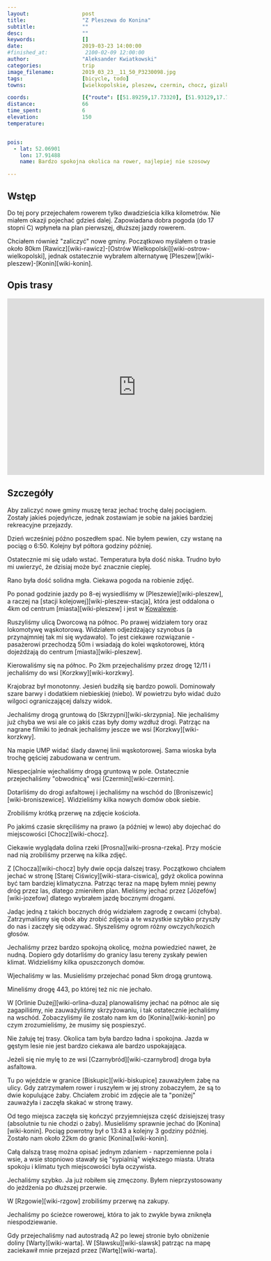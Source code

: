 ```yaml
---
layout:                 post
title:                  "Z Pleszewa do Konina"
subtitle:               ""
desc:                   ""
keywords:               []
date:                   2019-03-23 14:00:00
#finished_at:            2100-02-09 12:00:00
author:                 "Aleksander Kwiatkowski"
categories:             trip
image_filename:         2019_03_23__11_50_P3230098.jpg
tags:                   [bicycle, todo]
towns:                  [wielkopolskie, pleszew, czermin, chocz, gizalki, grodziec, rzgow, zagorow, stare_miasto, konin]

coords:                 [{"route": [[51.89259,17.73320], [51.93129,17.73980], [51.95267,17.77285], [51.96832,17.82280], [51.96134,17.83010], [51.98624,17.87945], [51.99782,17.88984], [52.01108,17.86907], [52.04039,17.92383], [52.06931,17.91447], [52.09273,18.01094], [52.11962,17.99601], [52.19639,18.13334], [52.20302,18.22586], [52.23110,18.25024]], "type": "bicycle"}]
distance:               66
time_spent:             6
elevation:              150
temperature:            


pois:
  - lat: 52.06901
    lon: 17.91488
    name: Bardzo spokojna okolica na rower, najlepiej nie szosowy

---
```



## Wstęp

Do tej pory przejechałem rowerem tylko dwadzieścia kilka kilometrów. Nie miałem
okazji pojechać gdzieś dalej. Zapowiadana dobra pogoda (do 17 stopni C) wpłyneła na
plan pierwszej, dłuższej jazdy rowerem.

Chciałem również "zaliczyć" nowe gminy. Początkowo myślałem o trasie około 80km
[Rawicz][wiki-rawicz]-[Ostrów Wielkopolski][wiki-ostrow-wielkopolski], jednak
ostatecznie wybrałem alternatywę [Pleszew][wiki-pleszew]-[Konin][wiki-konin].

## Opis trasy

<iframe height='405' width='590' frameborder='0' allowtransparency='true' scrolling='no' src='https://www.strava.com/activities/2234480813/embed/a9beb710f778b012f6658ae7d4fc41f06288bfb3'></iframe>

## Szczegóły

Aby zaliczyć nowe gminy muszę teraz jechać trochę dalej pociągiem. Zostały jakieś pojedyńcze,
jednak zostawiam je sobie na jakieś bardziej rekreacyjne przejazdy.

Dzień wcześniej późno poszedłem spać. Nie byłem pewien, czy wstanę na pociąg o 6:50.
Kolejny był półtora godziny później.

Ostatecznie mi się udało wstać. Temperatura była dość niska. Trudno było mi
uwierzyć, że dzisiaj może być znacznie cieplej.

Rano była dość solidna mgła. Ciekawa pogoda na robienie zdjęć.

Po ponad godzinie jazdy po 8-ej wysiedliśmy w [Pleszewie][wiki-pleszew], a raczej
na [stacji kolejowej][wiki-pleszew-stacja], która jest oddalona o 4km
od centrum [miasta][wiki-pleszew] i jest w [Kowalewie][wiki-kowalek].

[wiki-kowalek]: https://pl.wikipedia.org/wiki/Kowalew_(powiat_pleszewski)
[wiki-pleszew-waskotorowy]: https://pl.wikipedia.org/wiki/Pleszew_W%C4%85skotorowy

Ruszyliśmy ulicą Dworcową na północ. Po prawej widziałem tory oraz lokomotywę
wąskotorową. Widziałem odjeżdżający szynobus (a przynajmniej tak mi się wydawało).
To jest ciekawe rozwiązanie - pasażerowi przechodzą 50m i wsiadają do
kolei wąskotorowej, którą dojeżdżają do centrum [miasta][wiki-pleszew].

Kierowaliśmy się na północ. Po 2km przejechaliśmy przez drogę 12/11
i jechaliśmy do wsi [Korzkwy][wiki-korzkwy].

Krajobraz był monotonny. Jesień budziłą się bardzo powoli. Dominowały szare barwy
i dodatkiem niebieskiej (niebo). W powietrzu było widać dużo wilgoci
ograniczającej dalszy widok.

Jechaliśmy drogą gruntową do [Skrzypni][wiki-skrzypnia]. Nie jechaliśmy już chyba we wsi
ale co jakiś czas były domy wzdłuż drogi. Patrząc na nagrane filmiki to jednak
jechaliśmy jescze we wsi [Korzkwy][wiki-korzkwy].

Na mapie UMP widać ślady dawnej linii wąskotorowej. Sama wioska była trochę
gęściej zabudowana w centrum.

Niespecjalnie wjechaliśmy drogą gruntową w pole. Ostatecznie przejechaliśmy
"obwodnicą" wsi [Czermin][wiki-czermin].

Dotarliśmy do drogi asfaltowej i jechaliśmy na wschód do [Broniszewic][wiki-broniszewice].
Widzieliśmy kilka nowych domów obok siebie.

Zrobiliśmy krótką przerwę na zdjęcie kościoła.

Po jakimś czasie skręciliśmy na prawo (a później w lewo) aby dojechać
do miejscowości [Chocz][wiki-chocz].

Ciekawie wyglądała dolina rzeki [Prosna][wiki-prosna-rzeka]. Przy moście
nad nią zrobiliśmy przerwę na kilka zdjęć.

Z [Chocza][wiki-chocz] były dwie opcja dalszej trasy.
Początkowo chciałem jechać w stronę [Starej Ciświcy][wiki-stara-ciswica],
gdyż okolica powinna być tam bardziej klimatyczna. Patrząc teraz na mapę
byłem mniej pewny dróg przez las, dlatego zmieniłem plan.
Mieliśmy jechać przez [Józefów][wiki-jozefow] dlatego wybrałem jazdę
bocznymi drogami.

Jadąc jedną z takich bocznych dróg widziałem zagrodę z
owcami (chyba). Zatrzymaliśmy się obok aby zrobić zdjęcia a te wszystkie
szybko przyszły do nas i zaczęły się odzywać. Słyszeliśmy ogrom
różny owczych/kozich głosów.

Jechaliśmy przez bardzo spokojną okolicę, można powiedzieć nawet, że nudną.
Dopiero gdy dotarliśmy do granicy lasu tereny zyskały pewien klimat.
Widzieliśmy kilka opuszczonych domów.

Wjechaliśmy w las. Musieliśmy przejechać ponad 5km drogą gruntową.

Mineliśmy drogę 443, po której też nic nie jechało.

W [Orlinie Dużej][wiki-orlina-duza] planowaliśmy jechać na północ ale się
zagapiliśmy, nie zauważyliśmy skrzyżowaniu, i tak ostatecznie jechaliśmy
na wschód. Zobaczyliśmy ile zostało nam km do [Konina][wiki-konin] po czym
zrozumieliśmy, że musimy się pospieszyć.

Nie żałuję tej trasy. Okolica tam była bardzo ładna i spokojna.
Jazda w gęstym lesie nie jest bardzo ciekawa ale bardzo uspokajająca.

Jeżeli się nie mylę to ze wsi [Czarnybród][wiki-czarnybrod] droga była asfaltowa.

Tu po wjeździe w granice [Biskupic][wiki-biskupice] zauważyłem żabę na ulicy.
Gdy zatrzymałem rower i ruszyłem w jej strony zobaczyłem, że są to dwie
kopulujące żaby. Chciałem zrobić im zdjęcie ale ta "poniżej" zauważyła i
zaczęła skakać w stronę trawy.

Od tego miejsca zaczęła się kończyć przyjemniejsza część dzisiejszej
trasy (absolutnie tu nie chodzi o żaby). Musieliśmy sprawnie jechać
do [Konina][wiki-konin]. Pociąg powrotny był o 13:43 a kolejny 3 godziny później.
Zostało nam około 22km do granic [Konina][wiki-konin].

Całą dalszą trasę można opisać jednym zdaniem - naprzemienne pola i wsie, a
wsie stopniowo stawały się "sypialnią" większego miasta. Utrata spokoju i klimatu
tych miejscowości była oczywista.

Jechaliśmy szybko. Ja już robiłem się zmęczony. Byłem nieprzystosowany
do jeżdżenia po dłuższej przerwie.

W [Rzgowie][wiki-rzgow] zrobiliśmy przerwę na zakupy.

Jechaliśmy po ścieżce rowerowej, która to jak to zwykle bywa zniknęła
niespodziewanie.

Gdy przejechaliśmy nad autostradą A2 po lewej stronie było obniżenie
doliny [Warty][wiki-warta]. W [Sławsku][wiki-slawsk] patrząc na mapę
zaciekawił mnie przejazd przez [Wartę][wiki-warta].
